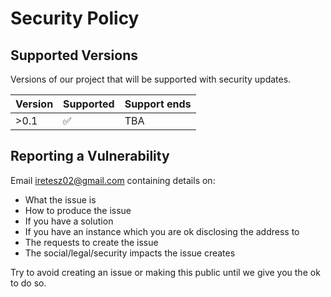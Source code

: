 # Security Policy

## Supported Versions

Versions of our project that will be supported with security updates.

| Version | Supported          | Support ends |
| ------- | ------------------ | ------------ |
|  >0.1   | :white_check_mark: | TBA          |


## Reporting a Vulnerability

Email [iretesz02@gmail.com](mailto:iretesz02@gmail.com) containing details on:
- What the issue is
- How to produce the issue
- If you have a solution
- If you have an instance which you are ok disclosing the address to
- The requests to create the issue
- The social/legal/security impacts the issue creates

Try to avoid creating an issue or making this public until we give you the ok to do so.
